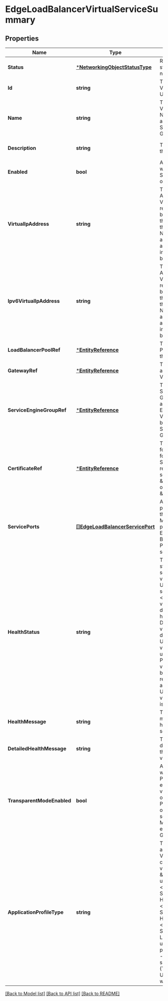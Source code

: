 # EdgeLoadBalancerVirtualServiceSummary

## Properties
Name | Type | Description | Notes
------------ | ------------- | ------------- | -------------
**Status** | [***NetworkingObjectStatusType**](NetworkingObjectStatusType.md) | Represents current status of the networking object.  | [optional] [default to null]
**Id** | **string** | The identifier of the Virtual Service in URN format | [optional] [default to null]
**Name** | **string** | The name of the Virtual Service. Name is unique across all Virtual Services for an Edge Gateway. | [default to null]
**Description** | **string** | The description of the Virtual Service. | [optional] [default to null]
**Enabled** | **bool** | A flag indicating whether Virtual Service is enabled or not. | [default to null]
**VirtualIpAddress** | **string** | The IPv4 virtual IP Address (VIP) of the Virtual Service if required. This IP can be an allocated IP to the Gateway from the External Network or it can be an internal IP address used for internal load balancing.  | [optional] [default to null]
**Ipv6VirtualIpAddress** | **string** | The IPv6 virtual IP Address (VIP) of the Virtual Service if required. This IP can be an allocated IP to the Gateway from the External Network or it can be an internal IP address used for internal load balancing.  | [optional] [default to null]
**LoadBalancerPoolRef** | [***EntityReference**](EntityReference.md) | The Load Balancer Pool associated with this Virtual Service. | [default to null]
**GatewayRef** | [***EntityReference**](EntityReference.md) | The Edge Gateway associated with this Virtual Service. | [default to null]
**ServiceEngineGroupRef** | [***EntityReference**](EntityReference.md) | The Load Balancer Service Engine Group that is assigned to the Edge Gateway. This Virtual Service will be deployed to this Service Engine Group.  | [default to null]
**CertificateRef** | [***EntityReference**](EntityReference.md) | The certificate used for SSL termination for the Virtual Service. This is required if the service port type is \&quot;HTTPS\&quot; or \&quot;L4_TLS\&quot;. | [optional] [default to null]
**ServicePorts** | [**[]EdgeLoadBalancerServicePort**](EdgeLoadBalancerServicePort.md) | A list of service ports supported by this Virtual Service.  Multiple L4 service ports may require an Edge Gateway Load Balancer with PREMIUM feature set.  | [default to null]
**HealthStatus** | **string** | The current health status of the virtual service. Possible values are: &lt;ul&gt; &lt;li&gt; UP - The virtual service is healthy. &lt;li&gt; DOWN - The virtual service is down, inactive, or has failed. &lt;li&gt; DISABLED - The virtual service is disabled. &lt;li&gt; UNAVAILABLE - The virtual service is unavailable. &lt;li&gt; PENDING - The virtual service is being creating or resources are being allocated. &lt;li&gt; UNKNOWN - The virtual service state is unknown. &lt;/ul&gt;  | [optional] [default to null]
**HealthMessage** | **string** | The localized message on the health of the virtual service. | [optional] [default to null]
**DetailedHealthMessage** | **string** | The non-localized detailed message on the health of the virtual service. | [optional] [default to null]
**TransparentModeEnabled** | **bool** | A flag indicating whether or not Preserve Client IP is enabled for this virtual service. In order to enable Preserve Client IP on the virtual service, Transparent Mode must be enabled on the Edge Gateway.  | [optional] [default to null]
**ApplicationProfileType** | **string** | The profile type of application that this Virtual Service is configured with. A value of \&quot;-\&quot; represents an unknown type. &lt;ul&gt; &lt;li&gt;HTTP - Virtual Service supports HTTP protocol. &lt;li&gt;HTTPS - Virtual Service supports HTTPS protocol. &lt;li&gt;L4 - Virtual Service supports Layer 4 (Transport) using UDP/TCP protocol. &lt;li&gt;L4_TLS - Virtual Service supports Layer 4 (Transport) using UDP/TCP protocol with TLS. &lt;/ul&gt;  | [optional] [default to null]

[[Back to Model list]](../README.md#documentation-for-models) [[Back to API list]](../README.md#documentation-for-api-endpoints) [[Back to README]](../README.md)


